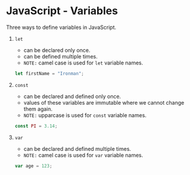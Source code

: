 # JavaScript - Variables

Three ways to define variables in JavaScript. 

1. `let`
    * can be declared only once.
    * can be defined multiple times.
    * `NOTE:` camel case is used for `let` variable names. 

    ```javascript
    let firstName = "Ironman";
    ```

2. `const`
    * can be declared and defined only once.
    * values of these variables are immutable where we cannot change them again. 
    * `NOTE:` upparcase is used for `const` variable names.

    ```javascript
    const PI = 3.14;
    ```

3. `var`
    * can be declared and defined multiple times.
    * `NOTE:` camel case is used for `var` variable names.

    ```javascript
    var age = 123;
    ```